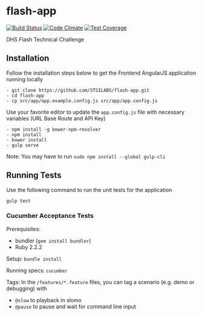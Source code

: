 # flash-app
[![Build Status](https://travis-ci.com/STSILABS/flash-app.svg?token=s8fjYespqEg1vvrpYmqn&branch=develop)](https://travis-ci.com/STSILABS/flash-app)
[![Code Climate](https://codeclimate.com/repos/57c75866b805384cf700073e/badges/f2b8b7602ac5c90cb1d2/gpa.svg)](https://codeclimate.com/repos/57c75866b805384cf700073e/feed)
[![Test Coverage](https://codeclimate.com/repos/57c75866b805384cf700073e/badges/f2b8b7602ac5c90cb1d2/coverage.svg)](https://codeclimate.com/repos/57c75866b805384cf700073e/coverage)

DHS Flash Technical Challenge

## Installation

Follow the installation steps below to get the Frontend AngularJS application running locally

```
- git clone https://github.com/STSILABS/flash-app.git
- cd flash-app
- cp src/app/app.example.config.js src/app/app.config.js
```

Use your favorite editor to update the `app.config.js` file with necessary variables (URL Base Route and API Key)

```
- npm install -g bower-npm-resolver
- npm install
- bower install
- gulp serve
```

Note: You may have to run `sudo npm install --global gulp-cli`

## Running Tests

Use the following command to run the unit tests for the application
```
gulp test
```

### Cucumber Acceptance Tests

Prerequisites:
 * bundler (`gem install bundler`)
 * Ruby 2.2.2

Setup:
`bundle install`

Running specs:
`cucumber`

Tags: 
In the `/features/*.feature` files, you can tag a scenario (e.g. demo or debugging) with 
 * `@slow` to playback in slomo 
 * `@pause` to pause and wait for command line input


